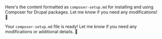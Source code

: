 Here's the content formatted as `composer-setup.md` for installing and using Composer for Drupal packages. Let me know if you need any modifications! 🚀

Your `composer-setup.md` file is ready! Let me know if you need any modifications or additional details. 🚀
